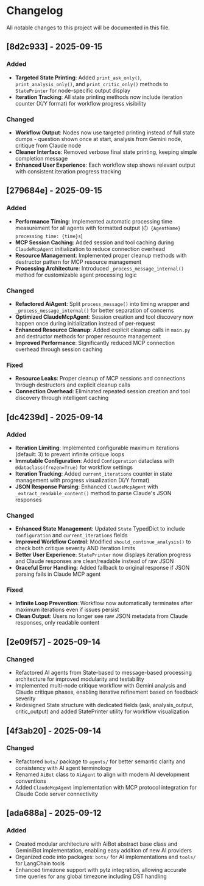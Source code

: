 # Changelog

All notable changes to this project will be documented in this file.

## [8d2c933] - 2025-09-15

### Added
- **Targeted State Printing**: Added `print_ask_only()`, `print_analysis_only()`, and `print_critic_only()` methods to `StatePrinter` for node-specific output display
- **Iteration Tracking**: All state printing methods now include iteration counter (X/Y format) for workflow progress visibility

### Changed
- **Workflow Output**: Nodes now use targeted printing instead of full state dumps - question shown once at start, analysis from Gemini node, critique from Claude node
- **Cleaner Interface**: Removed verbose final state printing, keeping simple completion message
- **Enhanced User Experience**: Each workflow step shows relevant output with consistent iteration progress tracking

## [279684e] - 2025-09-15

### Added
- **Performance Timing**: Implemented automatic processing time measurement for all agents with formatted output (`⏱️ {AgentName} processing time: {time}s`)
- **MCP Session Caching**: Added session and tool caching during `ClaudeMcpAgent` initialization to reduce connection overhead
- **Resource Management**: Implemented proper cleanup methods with destructor pattern for MCP resource management
- **Processing Architecture**: Introduced `_process_message_internal()` method for customizable agent processing logic

### Changed
- **Refactored AiAgent**: Split `process_message()` into timing wrapper and `_process_message_internal()` for better separation of concerns
- **Optimized ClaudeMcpAgent**: Session creation and tool discovery now happen once during initialization instead of per-request
- **Enhanced Resource Cleanup**: Added explicit cleanup calls in `main.py` and destructor methods for proper resource management
- **Improved Performance**: Significantly reduced MCP connection overhead through session caching

### Fixed
- **Resource Leaks**: Proper cleanup of MCP sessions and connections through destructors and explicit cleanup calls
- **Connection Overhead**: Eliminated repeated session creation and tool discovery through intelligent caching

## [dc4239d] - 2025-09-14

### Added
- **Iteration Limiting**: Implemented configurable maximum iterations (default: 3) to prevent infinite critique loops
- **Immutable Configuration**: Added `Configuration` dataclass with `@dataclass(frozen=True)` for workflow settings
- **Iteration Tracking**: Added `current_iterations` counter in state management with progress visualization (X/Y format)
- **JSON Response Parsing**: Enhanced `ClaudeMcpAgent` with `_extract_readable_content()` method to parse Claude's JSON responses

### Changed
- **Enhanced State Management**: Updated `State` TypedDict to include `configuration` and `current_iterations` fields
- **Improved Workflow Control**: Modified `should_continue_analysis()` to check both critique severity AND iteration limits
- **Better User Experience**: `StatePrinter` now displays iteration progress and Claude responses are clean/readable instead of raw JSON
- **Graceful Error Handling**: Added fallback to original response if JSON parsing fails in Claude MCP agent

### Fixed
- **Infinite Loop Prevention**: Workflow now automatically terminates after maximum iterations even if issues persist
- **Clean Output**: Users no longer see raw JSON metadata from Claude responses, only readable content

## [2e09f57] - 2025-09-14

### Changed
- Refactored AI agents from State-based to message-based processing architecture for improved modularity and testability
- Implemented multi-node critique workflow with Gemini analysis and Claude critique phases, enabling iterative refinement based on feedback severity
- Redesigned State structure with dedicated fields (ask, analysis_output, critic_output) and added StatePrinter utility for workflow visualization

## [4f3ab20] - 2025-09-14

### Changed
- Refactored `bots/` package to `agents/` for better semantic clarity and consistency with AI agent terminology
- Renamed `AiBot` class to `AiAgent` to align with modern AI development conventions
- Added `ClaudeMcpAgent` implementation with MCP protocol integration for Claude Code server connectivity

## [ada688a] - 2025-09-12

### Added
- Created modular architecture with AiBot abstract base class and GeminiBot implementation, enabling easy addition of new AI providers
- Organized code into packages: `bots/` for AI implementations and `tools/` for LangChain tools
- Enhanced timezone support with pytz integration, allowing accurate time queries for any global timezone including DST handling